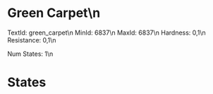 # Green Carpet\n
TextId: green_carpet\n
MinId: 6837\n
MaxId: 6837\n
Hardness: 0,1\n
Resistance: 0,1\n

Num States: 1\n
# States
```

```